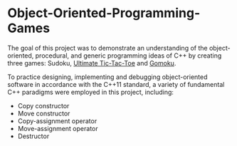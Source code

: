 # Object-Oriented-Programming-Games

The goal of this project was to demonstrate an understanding of the object-oriented, procedural, and generic programming ideas of C++ by creating three games: Sudoku, <a href="https://en.wikipedia.org/wiki/Ultimate_tic-tac-toe">Ultimate Tic-Tac-Toe</a> and <a href="https://en.wikipedia.org/wiki/Gomoku">Gomoku</a>. 

To practice designing, implementing and debugging object-oriented software in accordance with the C++11 standard, a variety of fundamental C++ paradigms were employed in this project, including:
- Copy constructor
- Move constructor
- Copy-assignment operator
- Move-assignment operator
- Destructor

